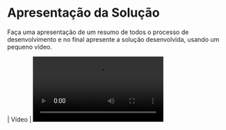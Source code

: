 # Apresentação da Solução

Faça uma apresentação de um resumo de todos o processo de desenvolvimento e no final apresente a solução desenvolvida, usando um pequeno vídeo.


|	Vídeo 	|  <video src="https://github.com/ICEI-PUC-Minas-PMV-ADS/pmv-ads-2023-2-e2-proj-int-t5-seiton/assets/131215140/34bd43c0-fb96-486d-a324-20b8ebc258be">|
